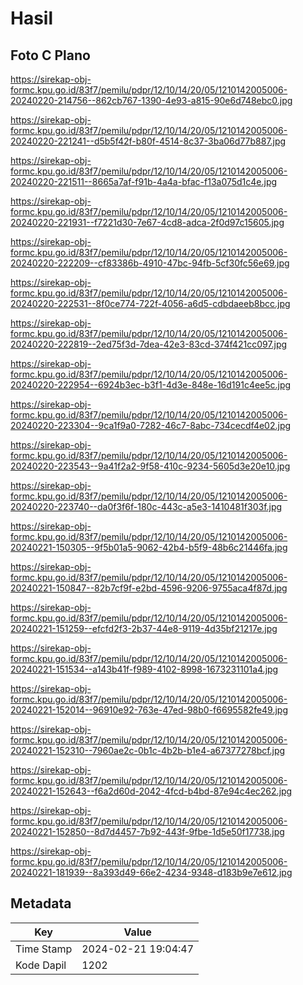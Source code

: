 # Hasil

## Foto C Plano

https://sirekap-obj-formc.kpu.go.id/83f7/pemilu/pdpr/12/10/14/20/05/1210142005006-20240220-214756--862cb767-1390-4e93-a815-90e6d748ebc0.jpg

https://sirekap-obj-formc.kpu.go.id/83f7/pemilu/pdpr/12/10/14/20/05/1210142005006-20240220-221241--d5b5f42f-b80f-4514-8c37-3ba06d77b887.jpg

https://sirekap-obj-formc.kpu.go.id/83f7/pemilu/pdpr/12/10/14/20/05/1210142005006-20240220-221511--8665a7af-f91b-4a4a-bfac-f13a075d1c4e.jpg

https://sirekap-obj-formc.kpu.go.id/83f7/pemilu/pdpr/12/10/14/20/05/1210142005006-20240220-221931--f7221d30-7e67-4cd8-adca-2f0d97c15605.jpg

https://sirekap-obj-formc.kpu.go.id/83f7/pemilu/pdpr/12/10/14/20/05/1210142005006-20240220-222209--cf83386b-4910-47bc-94fb-5cf30fc56e69.jpg

https://sirekap-obj-formc.kpu.go.id/83f7/pemilu/pdpr/12/10/14/20/05/1210142005006-20240220-222531--8f0ce774-722f-4056-a6d5-cdbdaeeb8bcc.jpg

https://sirekap-obj-formc.kpu.go.id/83f7/pemilu/pdpr/12/10/14/20/05/1210142005006-20240220-222819--2ed75f3d-7dea-42e3-83cd-374f421cc097.jpg

https://sirekap-obj-formc.kpu.go.id/83f7/pemilu/pdpr/12/10/14/20/05/1210142005006-20240220-222954--6924b3ec-b3f1-4d3e-848e-16d191c4ee5c.jpg

https://sirekap-obj-formc.kpu.go.id/83f7/pemilu/pdpr/12/10/14/20/05/1210142005006-20240220-223304--9ca1f9a0-7282-46c7-8abc-734cecdf4e02.jpg

https://sirekap-obj-formc.kpu.go.id/83f7/pemilu/pdpr/12/10/14/20/05/1210142005006-20240220-223543--9a41f2a2-9f58-410c-9234-5605d3e20e10.jpg

https://sirekap-obj-formc.kpu.go.id/83f7/pemilu/pdpr/12/10/14/20/05/1210142005006-20240220-223740--da0f3f6f-180c-443c-a5e3-1410481f303f.jpg

https://sirekap-obj-formc.kpu.go.id/83f7/pemilu/pdpr/12/10/14/20/05/1210142005006-20240221-150305--9f5b01a5-9062-42b4-b5f9-48b6c21446fa.jpg

https://sirekap-obj-formc.kpu.go.id/83f7/pemilu/pdpr/12/10/14/20/05/1210142005006-20240221-150847--82b7cf9f-e2bd-4596-9206-9755aca4f87d.jpg

https://sirekap-obj-formc.kpu.go.id/83f7/pemilu/pdpr/12/10/14/20/05/1210142005006-20240221-151259--efcfd2f3-2b37-44e8-9119-4d35bf21217e.jpg

https://sirekap-obj-formc.kpu.go.id/83f7/pemilu/pdpr/12/10/14/20/05/1210142005006-20240221-151534--a143b41f-f989-4102-8998-1673231101a4.jpg

https://sirekap-obj-formc.kpu.go.id/83f7/pemilu/pdpr/12/10/14/20/05/1210142005006-20240221-152014--96910e92-763e-47ed-98b0-f6695582fe49.jpg

https://sirekap-obj-formc.kpu.go.id/83f7/pemilu/pdpr/12/10/14/20/05/1210142005006-20240221-152310--7960ae2c-0b1c-4b2b-b1e4-a67377278bcf.jpg

https://sirekap-obj-formc.kpu.go.id/83f7/pemilu/pdpr/12/10/14/20/05/1210142005006-20240221-152643--f6a2d60d-2042-4fcd-b4bd-87e94c4ec262.jpg

https://sirekap-obj-formc.kpu.go.id/83f7/pemilu/pdpr/12/10/14/20/05/1210142005006-20240221-152850--8d7d4457-7b92-443f-9fbe-1d5e50f17738.jpg

https://sirekap-obj-formc.kpu.go.id/83f7/pemilu/pdpr/12/10/14/20/05/1210142005006-20240221-181939--8a393d49-66e2-4234-9348-d183b9e7e612.jpg


## Metadata

| Key        | Value               |
| ---------- | ------------------- |
| Time Stamp | 2024-02-21 19:04:47 |
| Kode Dapil | 1202                |



